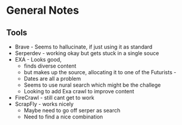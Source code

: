 # General Notes

## Tools

- Brave - Seems to hallucinate, if just using it as standard
- Serperdev - working okay but gets stuck in a single souce
- EXA - Looks good,
  - finds diverse content
  - but makes up the source, allocating it to one of the Futurists -
  - Dates are all a problem
  - Seems to use nural search which might be the challege
  - Looking to add Exa crawl to improve content
- FireCrawl - still cant get to work
- ScrapFly - works nicely
  - Maybe need to go off serper as search
  - Need to find a nice combination
